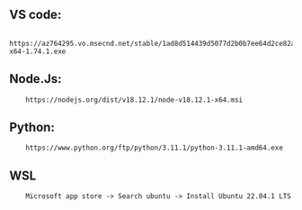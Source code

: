 ## VS code:
```
	https://az764295.vo.msecnd.net/stable/1ad8d514439d5077d2b0b7ee64d2ce82a9308e5a/VSCodeUserSetup-x64-1.74.1.exe
```

##  Node.Js:
```
	https://nodejs.org/dist/v18.12.1/node-v18.12.1-x64.msi
```

##  Python:
```
	https://www.python.org/ftp/python/3.11.1/python-3.11.1-amd64.exe
```

## WSL
```
	Microsoft app store -> Search ubuntu -> Install Ubuntu 22.04.1 LTS
```

